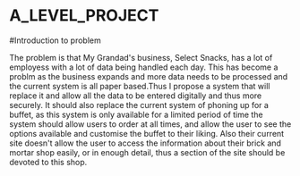 A_LEVEL_PROJECT
===============
#Introduction to problem

The problem is that My Grandad's business, Select Snacks, has a lot of employess with a lot of data being handled each day. This has become a problm as the business expands and more data needs to be processed and the current system is all paper based.Thus I propose a system that will replace it and allow all the data to be entered digitally and thus more securely. It should also replace the current system of phoning up for a buffet, as this system is only available for a limited period of time the system should allow users to order at all times, and allow the user to see the options available and customise the buffet to their liking. Also their current site doesn't allow the user to access the information about their brick and mortar shop easily, or in enough detail, thus a section of the site should be devoted to this shop.